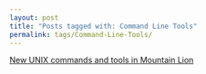 ```yaml
---
layout: post
title: "Posts tagged with: Command Line Tools"
permalink: tags/Command-Line-Tools/
---
```

[New UNIX commands and tools in Mountain Lion](/2012/08/new-unix-commands-and-tools-in-mountain)
